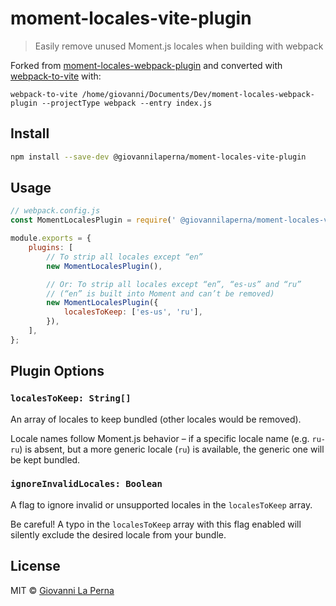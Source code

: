 # moment-locales-vite-plugin

> Easily remove unused Moment.js locales when building with webpack

Forked from [moment-locales-webpack-plugin](https://github.com/iamakulov/moment-locales-webpack-plugin) and converted with [webpack-to-vite](https://github.com/originjs/webpack-to-vite) with:  
```
webpack-to-vite /home/giovanni/Documents/Dev/moment-locales-webpack-plugin --projectType webpack --entry index.js
```

## Install

```sh
npm install --save-dev @giovannilaperna/moment-locales-vite-plugin
```

## Usage

```js
// webpack.config.js
const MomentLocalesPlugin = require(' @giovannilaperna/moment-locales-vite-plugin');

module.exports = {
    plugins: [
        // To strip all locales except “en”
        new MomentLocalesPlugin(),

        // Or: To strip all locales except “en”, “es-us” and “ru”
        // (“en” is built into Moment and can’t be removed)
        new MomentLocalesPlugin({
            localesToKeep: ['es-us', 'ru'],
        }),
    ],
};
```

## Plugin Options

### **`localesToKeep: String[]`**

An array of locales to keep bundled (other locales would be removed).

Locale names follow Moment.js behavior – if a specific locale name (e.g. `ru-ru`) is absent, but a more generic locale (`ru`) is available, the generic one will be kept bundled.

### **`ignoreInvalidLocales: Boolean`**

A flag to ignore invalid or unsupported locales in the `localesToKeep` array.

Be careful! A typo in the `localesToKeep` array with this flag enabled will silently exclude the desired locale from your bundle.


## License

MIT © <a href="https://learntheropes.vercel.app">Giovanni La Perna</a>
